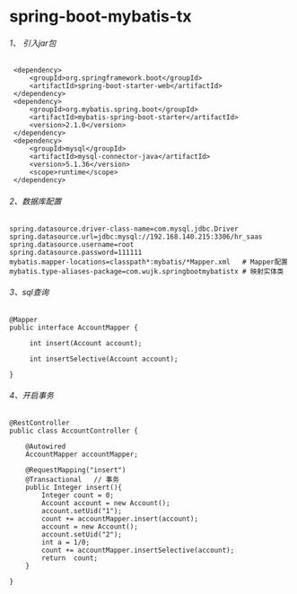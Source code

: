 # spring-boot-mybatis-tx

###### 1、 引入jar包
     <dependency>
         <groupId>org.springframework.boot</groupId>
         <artifactId>spring-boot-starter-web</artifactId>
     </dependency>
     <dependency>
         <groupId>org.mybatis.spring.boot</groupId>
         <artifactId>mybatis-spring-boot-starter</artifactId>
         <version>2.1.0</version>
     </dependency>
     <dependency>
         <groupId>mysql</groupId>
         <artifactId>mysql-connector-java</artifactId>
         <version>5.1.36</version>
         <scope>runtime</scope>
     </dependency>
    
###### 2、数据库配置
    spring.datasource.driver-class-name=com.mysql.jdbc.Driver
    spring.datasource.url=jdbc:mysql://192.168.140.215:3306/hr_saas
    spring.datasource.username=root
    spring.datasource.password=111111
    mybatis.mapper-locations=classpath*:mybatis/*Mapper.xml   # Mapper配置
    mybatis.type-aliases-package=com.wujk.springbootmybatistx # 映射实体类
    
###### 3、sql查询
    @Mapper
    public interface AccountMapper {
    
         int insert(Account account);
    
         int insertSelective(Account account);
    
    }
    
###### 4、开启事务
    @RestController
    public class AccountController {
    
        @Autowired
        AccountMapper accountMapper;
    
        @RequestMapping("insert")
        @Transactional   // 事务
        public Integer insert(){
            Integer count = 0;
            Account account = new Account();
            account.setUid("1");
            count += accountMapper.insert(account);
            account = new Account();
            account.setUid("2");
            int a = 1/0;
            count += accountMapper.insertSelective(account);
            return  count;
        }
    
    }